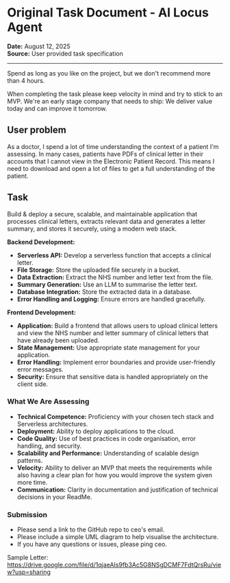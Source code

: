 # Original Task Document - AI Locus Agent

**Date:** August 12, 2025  
**Source:** User provided task specification

---

Spend as long as you like on the project, but we don't recommend more than 4 hours.

When completing the task please keep velocity in mind and try to stick to an MVP. We're an early stage company that needs to ship: We deliver value today and can improve it tomorrow. 

## User problem

As a doctor, I spend a lot of time understanding the context of a patient I'm assessing. In many cases, patients have PDFs of clinical letter in their accounts that I cannot view in the Electronic Patient Record. This means I need to download and open a lot of files to get a full understanding of the patient. 

## **Task**

Build & deploy a secure, scalable, and maintainable application that processes clinical letters, extracts relevant data and generates a letter summary, and stores it securely, using a modern web stack.

**Backend Development:**

- **Serverless API:** Develop a serverless function that accepts a clinical letter.
- **File Storage:** Store the uploaded file securely in a bucket.
- **Data Extraction:** Extract the NHS number and letter text from the file.
- **Summary Generation:** Use an LLM to summarise the letter text.
- **Database Integration:** Store the extracted data in a database.
- **Error Handling and Logging:** Ensure errors are handled gracefully.

**Frontend Development:**

- **Application:** Build a frontend that allows users to upload clinical letters and view the NHS number and letter summary of clinical letters that have already been uploaded.
- **State Management:** Use appropriate state management for your application.
- **Error Handling:** Implement error boundaries and provide user-friendly error messages.
- **Security:** Ensure that sensitive data is handled appropriately on the client side.

### **What We Are Assessing**

- **Technical Competence:** Proficiency with your chosen tech stack and Serverless architectures.
- **Deployment:** Ability to deploy applications to the cloud.
- **Code Quality:** Use of best practices in code organisation, error handling, and security.
- **Scalability and Performance:** Understanding of scalable design patterns.
- **Velocity:** Ability to deliver an MVP that meets the requirements while also having a clear plan for how you would improve the system given more time.
- **Communication:** Clarity in documentation and justification of technical decisions in your ReadMe.

### **Submission**

- Please send a link to the GitHub repo to ceo's email.
- Please include a simple UML diagram to help visualise the architecture.
- If you have any questions or issues, please ping ceo.

Sample Letter: https://drive.google.com/file/d/1qjaeAIs9fb3Ac5G8NSgDCMF7FdtQrsRu/view?usp=sharing
